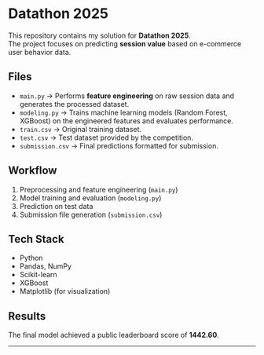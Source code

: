 
# Datathon 2025

This repository contains my solution for **Datathon 2025**.  
The project focuses on predicting **session value** based on e-commerce user behavior data.

##  Files
- `main.py` → Performs **feature engineering** on raw session data and generates the processed dataset.
- `modeling.py` → Trains machine learning models (Random Forest, XGBoost) on the engineered features and evaluates performance.
- `train.csv` → Original training dataset.
- `test.csv` → Test dataset provided by the competition.
- `submission.csv` → Final predictions formatted for submission.

##  Workflow
1. Preprocessing and feature engineering (`main.py`)
2. Model training and evaluation (`modeling.py`)
3. Prediction on test data
4. Submission file generation (`submission.csv`)

##  Tech Stack
- Python
- Pandas, NumPy
- Scikit-learn
- XGBoost
- Matplotlib (for visualization)

##  Results
The final model achieved a public leaderboard score of **1442.60**.

---
